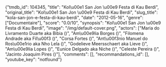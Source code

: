 {"tmdb_id": 104345, "title": "Kol\u00e1 San Jon \u00e9 Festa di Kau Berdi", "original_title": "Kol\u00e1 San Jon \u00e9 Festa di Kau Berdi", "slug_title": "kola-san-jon-e-festa-di-kau-berdi", "date": "2012-05-16", "genre": ["Documentaire"], "score": "0.0/10", "synopsis": "Kol\u00e1 San Jon \u00e9 Festa di Kau Berdi", "image": "/img/default-cover.png", "actors": ["Maria do Livramento Duarte aka Bibia ()", "Am\u00e9lia Borges ()", "Filomena Andrade aka Fil\u00f3 ()", "Corsa Fortes ()", "Ant\u00f3nio Manuel do Ros\u00e1rio aka Nho Lela ()", "Godelieve Meersschaert aka Lieve ()", "Am\u00e9lia Lopes ()", "Eunice Delgado aka Niche ()", "Celeste Pereira ()", "Jacinto Joaquim Pires ()"], "comments": [], "recommandations_id": [], "youtube_key": "notfound"}